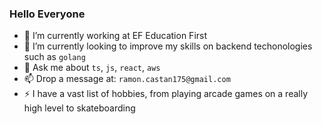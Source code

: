### Hello Everyone 

<!--
**ramon175/ramon175** is a ✨ _special_ ✨ repository because its `README.md` (this file) appears on your GitHub profile.
-->
- 🔭 I’m currently working at EF Education First
- 🌱 I’m currently looking to improve my skills on backend techonologies such as `golang`
- 💬 Ask me about `ts`, `js`, `react`, `aws`
- 📫 Drop a message at: `ramon.castan175@gmail.com`
- ⚡ I have a vast list of hobbies, from playing arcade games on a really high level to skateboarding
